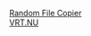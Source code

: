 [Random File Copier](https://pietje666.github.io/RandomFileCopier)  
[VRT.NU](https://github.com/pietje666/plugin.video.vrt.nu)
